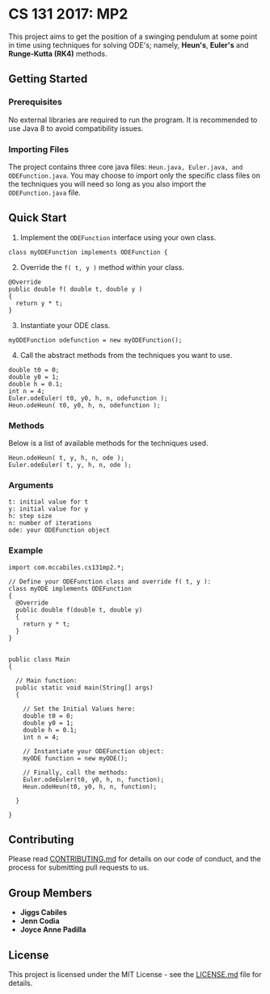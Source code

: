 # CS 131 2017: MP2

This project aims to get the position of a swinging pendulum at some point in time using techniques for solving ODE's; namely, **Heun's**, **Euler's** and **Runge-Kutta (RK4)** methods.


## Getting Started

### Prerequisites

No external libraries are required to run the program. It is recommended to use Java 8 to avoid compatibility issues.

### Importing Files

The project contains three core java files: `Heun.java, Euler.java, and ODEFunction.java`. You may choose to import only the specific class files on the techniques you will need so long as you also import the `ODEFunction.java` file. 

## Quick Start

1. Implement the `ODEFunction` interface using your own class.

```
class myODEFunction implements ODEFunction {
```

2. Override the `f( t, y )` method within your class.

```
@Override
public double f( double t, double y )
{
  return y * t;
}
```

3. Instantiate your ODE class.

```
myODEFunction odefunction = new myODEFunction(); 
```

4. Call the abstract methods from the techniques you want to use.

```
double t0 = 0; 
double y0 = 1; 
double h = 0.1; 
int n = 4;
Euler.odeEuler( t0, y0, h, n, odefunction );
Heun.odeHeun( t0, y0, h, n, odefunction );
```

### Methods

Below is a list of available methods for the techniques used.

```
Heun.odeHeun( t, y, h, n, ode );
Euler.odeEuler( t, y, h, n, ode );
```

### Arguments
```
t: initial value for t
y: initial value for y
h: step size
n: number of iterations
ode: your ODEFunction object
```

### Example
```
import com.mccabiles.cs131mp2.*;

// Define your ODEFunction class and override f( t, y ):
class myODE implements ODEFunction
{
  @Override
  public double f(double t, double y) 
  {
    return y * t;
  }
}
 
 
public class Main
{
  
  // Main function:
  public static void main(String[] args)
  {
 
    // Set the Initial Values here:
    double t0 = 0;
    double y0 = 1;
    double h = 0.1;
    int n = 4;
    
    // Instantiate your ODEFunction object:
    myODE function = new myODE();
    
    // Finally, call the methods:
    Euler.odeEuler(t0, y0, h, n, function);
    Heun.odeHeun(t0, y0, h, n, function);
    
  }
 
}
```

## Contributing

Please read [CONTRIBUTING.md](https://gist.github.com/PurpleBooth/b24679402957c63ec426) for details on our code of conduct, and the process for submitting pull requests to us.

## Group Members

* **Jiggs Cabiles**
* **Jenn Codia**
* **Joyce Anne Padilla**


## License

This project is licensed under the MIT License - see the [LICENSE.md](LICENSE.md) file for details.

